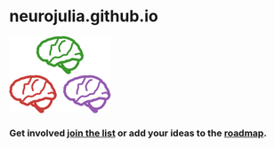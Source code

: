 # neurojulia.github.io
![alt text](./assets/julianeurologo.png)

### Get involved [join the list](https://github.com/JuliaNeuro/julianeuro.github.io/issues/1) or add your ideas to the [roadmap](https://github.com/JuliaNeuro/ROADMAP).
